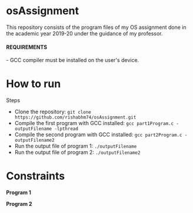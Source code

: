 # osAssignment

This repository consists of the program files of my OS assignment done in the academic year 2019-20 under the guidance of my professor.

<h4>REQUIREMENTS</h4>
- GCC compiler must be installed on the user's device.

# How to run
Steps
<br>
- Clone the repository:
```git clone https://github.com/rishabhm74/osAssignment.git```
- Compile the first program with GCC installed:
```gcc part1Program.c -outputFilename -lpthread```
- Compile the second program with GCC installed:
```gcc part2Program.c -outputFilename2```
- Run the output file of program 1:
```./outputFilename```
- Run the output file of program 2:
```./outputFilename2```


# Constraints
<b>Program 1</b>


<b>Program 2</b>
